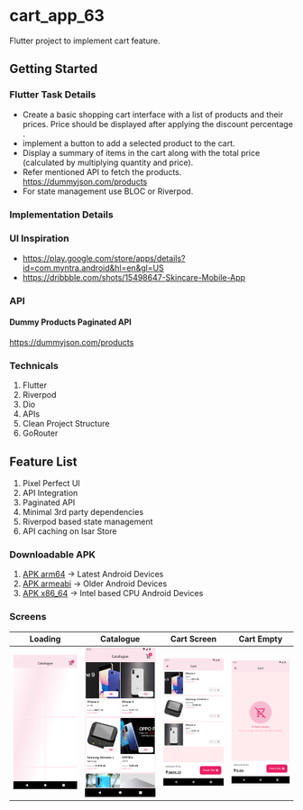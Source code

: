 # cart_app_63

Flutter project to implement cart feature.

## Getting Started

### Flutter Task Details

- Create a basic shopping cart interface with a list of products and their prices. Price should be displayed after applying the discount percentage .
- implement a button to add a selected product to the cart.
- Display a summary  of items in the cart along with the total price (calculated by multiplying quantity and price).
- Refer mentioned API to fetch the products.  https://dummyjson.com/products
- For state management use BLOC or Riverpod.

### Implementation Details

### UI Inspiration
- https://play.google.com/store/apps/details?id=com.myntra.android&hl=en&gl=US
- https://dribbble.com/shots/15498647-Skincare-Mobile-App

### API
#### Dummy Products Paginated API
https://dummyjson.com/products

### Technicals
1. Flutter
2. Riverpod
3. Dio
4. APIs 
5. Clean Project Structure
6. GoRouter

## Feature List
1. Pixel Perfect UI
2. API Integration
3. Paginated API
4. Minimal 3rd party dependencies
5. Riverpod based state management
6. API caching on Isar Store

### Downloadable APK
1. [APK arm64](https://github.com/khurramrizvi/cart_app_63/blob/main/release/apk/app-arm64-v8a-release.apk) -> Latest Android Devices
2. [APK armeabi](https://github.com/khurramrizvi/cart_app_63/blob/main/release/apk/app-armeabi-v7a-release.apk) -> Older Android Devices
3. [APK x86_64](https://github.com/khurramrizvi/cart_app_63/blob/main/release/apk/app-x86_64-release.apk) -> Intel based CPU Android Devices

### Screens
| Loading   | Catalogue   | Cart Screen                            | Cart Empty             |
|---        |---          |---                      |---
| <img src="ss/1.png"> | <img src="ss/2.png"> | <img src="ss/3.png">   | <img src="ss/4.png"> 

